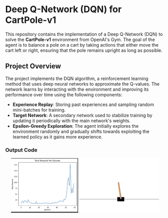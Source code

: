 # Deep Q-Network (DQN) for CartPole-v1

This repository contains the implementation of a Deep Q-Network (DQN) to solve the **CartPole-v1** environment from OpenAI's Gym. The goal of the agent is to balance a pole on a cart by taking actions that either move the cart left or right, ensuring that the pole remains upright as long as possible.

## Project Overview

The project implements the DQN algorithm, a reinforcement learning method that uses deep neural networks to approximate the Q-values. The network learns by interacting with the environment and improving its performance over time using the following components:

- **Experience Replay**: Storing past experiences and sampling random mini-batches for training.
- **Target Network**: A secondary network used to stabilize training by updating it periodically with the main network's weights.
- **Epsilon-Greedy Exploration**: The agent initially explores the environment randomly and gradually shifts towards exploiting the learned policy as it gains more experience.

<h3>Output Code</h3>
<p align="center">
  <img src="reward.png" width="42%" />
  <img src="runtime.png" width="50%" />
</p>
